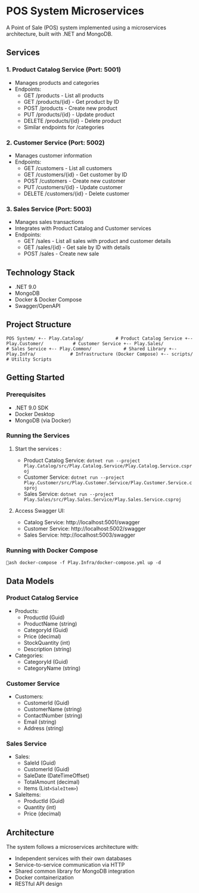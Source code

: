 # POS System Microservices

A Point of Sale (POS) system implemented using a microservices architecture, built with .NET and MongoDB.

## Services

### 1. Product Catalog Service (Port: 5001)

- Manages products and categories
- Endpoints:
  * GET /products - List all products
  * GET /products/{id} - Get product by ID
  * POST /products - Create new product
  * PUT /products/{id} - Update product
  * DELETE /products/{id} - Delete product
  * Similar endpoints for /categories

### 2. Customer Service (Port: 5002)

- Manages customer information
- Endpoints:
  * GET /customers - List all customers
  * GET /customers/{id} - Get customer by ID
  * POST /customers - Create new customer
  * PUT /customers/{id} - Update customer
  * DELETE /customers/{id} - Delete customer

### 3. Sales Service (Port: 5003)

- Manages sales transactions
- Integrates with Product Catalog and Customer services
- Endpoints:
  * GET /sales - List all sales with product and customer details
  * GET /sales/{id} - Get sale by ID with details
  * POST /sales - Create new sale

## Technology Stack

- .NET 9.0
- MongoDB
- Docker & Docker Compose
- Swagger/OpenAPI

## Project Structure

`POS System/ +-- Play.Catalog/            # Product Catalog Service +-- Play.Customer/           # Customer Service +-- Play.Sales/             # Sales Service +-- Play.Common/            # Shared Library +-- Play.Infra/             # Infrastructure (Docker Compose) +-- scripts/                # Utility Scripts`

## Getting Started

### Prerequisites

- .NET 9.0 SDK
- Docker Desktop
- MongoDB (via Docker)

### Running the Services

1. Start the services :
   - Product Catalog Service: `dotnet run --project Play.Catalog/src/Play.Catalog.Service/Play.Catalog.Service.csproj`
   - Customer Service: `dotnet run --project Play.Customer/src/Play.Customer.Service/Play.Customer.Service.csproj`
   - Sales Service: `dotnet run --project Play.Sales/src/Play.Sales.Service/Play.Sales.Service.csproj`
2. Access Swagger UI:

   - Catalog Service: http://localhost:5001/swagger
   - Customer Service: http://localhost:5002/swagger
   - Sales Service: http://localhost:5003/swagger

### Running with Docker Compose

`ash docker-compose -f Play.Infra/docker-compose.yml up -d `

## Data Models

### Product Catalog Service

- Products:
  * ProductId (Guid)
  * ProductName (string)
  * CategoryId (Guid)
  * Price (decimal)
  * StockQuantity (int)
  * Description (string)
- Categories:
  * CategoryId (Guid)
  * CategoryName (string)

### Customer Service

- Customers:
  * CustomerId (Guid)
  * CustomerName (string)
  * ContactNumber (string)
  * Email (string)
  * Address (string)

### Sales Service

- Sales:
  * SaleId (Guid)
  * CustomerId (Guid)
  * SaleDate (DateTimeOffset)
  * TotalAmount (decimal)
  * Items (List`<SaleItem>`)
- SaleItems:
  * ProductId (Guid)
  * Quantity (int)
  * Price (decimal)

## Architecture

The system follows a microservices architecture with:

- Independent services with their own databases
- Service-to-service communication via HTTP
- Shared common library for MongoDB integration
- Docker containerization
- RESTful API design
